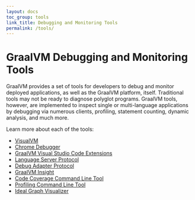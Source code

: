 ```yaml
---
layout: docs
toc_group: tools
link_title: Debugging and Monitoring Tools
permalink: /tools/
---
```


# GraalVM Debugging and Monitoring Tools

GraalVM provides a set of tools for developers to debug and monitor deployed applications, as well as the GraalVM platform, itself.
Traditional tools may not be ready to diagnose polyglot programs.
GraalVM tools, however, are implemented to inspect single or multi-language applications by debugging via numerous clients, profiling, statement counting, dynamic analysis, and much more.

Learn more about each of the tools:

* [VisualVM](visualvm.md)
* [Chrome Debugger](chrome-debugger.md)
* [GraalVM Visual Studio Code Extensions](vscode/vscode.md)
* [Language Server Protocol](lsp.md)
* [Debug Adapter Protocol](dap.md)
* [GraalVM Insight](graalvm-insight.md)
* [Code Coverage Command Line Tool](code-coverage.md)
* [Profiling Command Line Tool](profiling.md)
* [Ideal Graph Visualizer](ideal-graph-visualizer.md)
